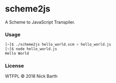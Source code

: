 # scheme2js

A Scheme to JavaScript Transpiler.

### Usage

```bash
[~]$ ./scheme2js hello_world.scm > hello_world.js
[~]$ node hello_world.js
Hello World
```

### License
WTFPL &copy; 2018 Nick Barth

